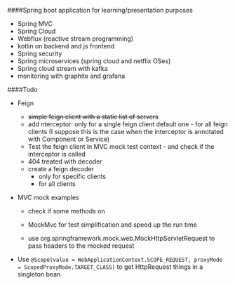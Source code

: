 
####Spring boot application for learning/presentation purposes

* Spring MVC
* Spring Cloud
* Webflux (reactive stream programming)
* kotlin on backend and js frontend
* Spring security
* Spring microservices (spring cloud and netflix OSes)
* Spring cloud stream with kafka
* monitoring with graphite and grafana 

####Todo
* Feign
    * ~~simple feign client with a static list of servers~~ 
    * add nterceptor: 
        only for a single feign client
        default one - for all feign clients (I suppose this is the case when the interceptor is annotated with Component or Service)
    * Test the feign client in MVC mock test context - and check if the interceptor is called
    * 404 treated with decoder
    * create a feign decoder 
        * only for specific clients
        * for all clients
        
* MVC mock examples
    * check if some methods on 
    * MockMvc for test simplification and speed up the run time
    
    * use org.springframework.mock.web.MockHttpServletRequest to pass headers to the mocked request
    
* Use `@Scope(value = WebApplicationContext.SCOPE_REQUEST, proxyMode = ScopedProxyMode.TARGET_CLASS)` to get HttpRequest things in a singleton bean


        




